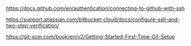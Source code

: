 https://docs.github.com/en/authentication/connecting-to-github-with-ssh

https://support.atlassian.com/bitbucket-cloud/docs/configure-ssh-and-two-step-verification/

https://git-scm.com/book/en/v2/Getting-Started-First-Time-Git-Setup
